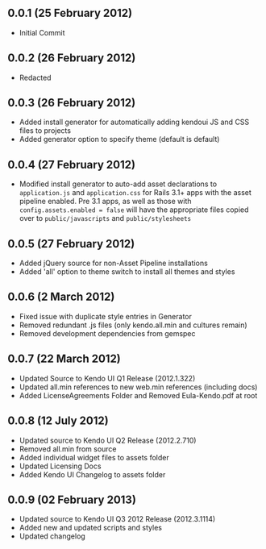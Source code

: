 ## 0.0.1 (25 February 2012)

  - Initial Commit

## 0.0.2 (26 February 2012)

  - Redacted

## 0.0.3 (26 February 2012)

  - Added install generator for automatically adding kendoui JS and CSS files to projects
  - Added generator option to specify theme (default is default)

## 0.0.4 (27 February 2012)

  - Modified install generator to auto-add asset declarations to `application.js` and `application.css` for Rails 3.1+ apps with the asset pipeline enabled. Pre 3.1 apps, as well as those with `config.assets.enabled = false` will have the appropriate files copied over to `public/javascripts` and `public/stylesheets`

## 0.0.5 (27 February 2012)

  - Added jQuery source for non-Asset Pipeline installations
  - Added 'all' option to theme switch to install all themes and styles

## 0.0.6 (2 March 2012)

  - Fixed issue with duplicate style entries in Generator
  - Removed redundant .js files (only kendo.all.min and cultures remain)
  - Removed development dependencies from gemspec

## 0.0.7 (22 March 2012)

  - Updated Source to Kendo UI Q1 Release (2012.1.322)
  - Updated all.min references to new web.min references (including docs)
  - Added LicenseAgreements Folder and Removed Eula-Kendo.pdf at root

## 0.0.8 (12 July 2012)

  - Updated source to Kendo UI Q2 Release (2012.2.710)
  - Removed all.min from source
  - Added individual widget files to assets folder
  - Updated Licensing Docs
  - Added Kendo UI Changelog to assets folder

## 0.0.9 (02 February 2013)

  - Updated source to Kendo UI Q3 2012 Release (2012.3.1114)
  - Added new and updated scripts and styles
  - Updated changelog